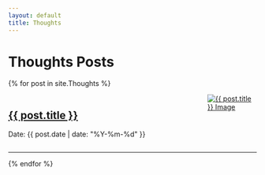 ```yaml
---
layout: default
title: Thoughts
---
```


# Thoughts Posts

{% for post in site.Thoughts %}
<div style="display: flex; align-items: start;">
    <div style="flex-grow: 1;">
        <h2><a href="{{ post.url }}">{{ post.title }}</a></h2>
        <p>Date: {{ post.date | date: "%Y-%m-%d" }}</p>
    </div>
    <div>
        <a href="{{ post.url }}">
            <img src="{{ post.image }}" alt="{{ post.title }} Image" style="max-width:100px; max-height:100px;" />
        </a>
    </div>
</div>
<hr>
{% endfor %}
